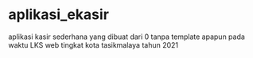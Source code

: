 # aplikasi_ekasir
aplikasi kasir sederhana yang dibuat dari 0 tanpa template apapun pada waktu LKS web tingkat kota tasikmalaya tahun 2021
